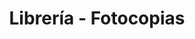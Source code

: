 ---
title: "Librería - Fotocopias"
url: /ciudad-satelite/libreria-fotocopias/
shop: material de oficina
---